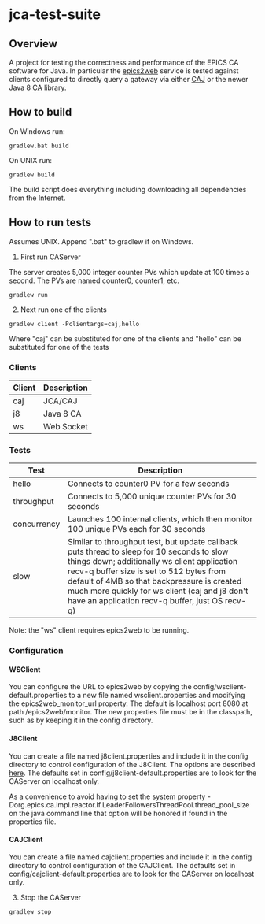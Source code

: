 # jca-test-suite

## Overview
A project for testing the correctness and performance of the EPICS CA software for Java.  In particular the [epics2web](https://github.com/JeffersonLab/epics2web) service is tested against clients configured to directly query a gateway via either [CAJ](https://github.com/epics-base/caj) or the newer Java 8 [CA](https://github.com/channelaccess/ca) library.

## How to build

On Windows run:

``
gradlew.bat build
``

On UNIX run:

``
gradlew build
``

The build script does everything including downloading all dependencies from the Internet.

## How to run tests
Assumes UNIX.  Append ".bat" to gradlew if on Windows.

1. First run CAServer

The server creates 5,000 integer counter PVs which update at 100 times a second.  The PVs are named counter0, counter1, etc.

``
gradlew run
``

2. Next run one of the clients

``
gradlew client -Pclientargs=caj,hello
``

Where "caj" can be substituted for one of the clients and "hello" can be substituted for one of the tests

### Clients
| Client | Description |
|--------|-------------|
| caj    | JCA/CAJ     |
| j8     | Java 8 CA   |
| ws     | Web Socket  |

### Tests
| Test        | Description |
|-------------|-------------|
| hello       | Connects to counter0 PV for a few seconds |
| throughput  | Connects to 5,000 unique counter PVs for 30 seconds |
| concurrency | Launches 100 internal clients, which then monitor 100 unique PVs each for 30 seconds |
| slow        | Similar to throughput test, but update callback puts thread to sleep for 10 seconds to slow things down; additionally ws client application recv-q buffer size is set to 512 bytes from default of 4MB so that backpressure is created much more quickly for ws client (caj and j8 don't have an application recv-q buffer, just OS recv-q) |

Note: the "ws" client requires epics2web to be running.

### Configuration
#### WSClient
You can configure the URL to epics2web by copying the config/wsclient-default.properties to a new file named wsclient.properties and modifying the epics2web_monitor_url property.  The default is localhost port 8080 at path /epics2web/monitor.  The new properties file must be in the classpath, such as by keeping it in the config directory.
#### J8Client
You can create a file named j8client.properties and include it in the config directory to control configuration of the J8Client.  The options are described [here](https://github.com/channelaccess/ca).   The defaults set in config/j8client-default.properties are to look for the CAServer on localhost only.

As a convenience to avoid having to set the system property -Dorg.epics.ca.impl.reactor.lf.LeaderFollowersThreadPool.thread_pool_size on the java command line that option will be honored if found in the properties file.
#### CAJClient
You can create a file named cajclient.properties and include it in the config directory to control configuration of the CAJClient.  The defaults set in config/cajclient-default.properties are to look for the CAServer on localhost only.

3. Stop the CAServer

``
gradlew stop
``

